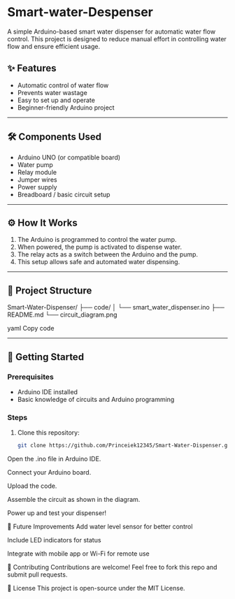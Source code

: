 # Smart-water-Despenser
A simple Arduino-based smart water dispenser for automatic water flow control.
This project is designed to reduce manual effort in controlling water flow and ensure efficient usage.  


## ✨ Features  
- Automatic control of water flow  
- Prevents water wastage  
- Easy to set up and operate  
- Beginner-friendly Arduino project  

---

## 🛠️ Components Used  
- Arduino UNO (or compatible board)  
- Water pump  
- Relay module  
- Jumper wires  
- Power supply  
- Breadboard / basic circuit setup  

---

## ⚙️ How It Works  
1. The Arduino is programmed to control the water pump.  
2. When powered, the pump is activated to dispense water.  
3. The relay acts as a switch between the Arduino and the pump.  
4. This setup allows safe and automated water dispensing.  

---

## 📂 Project Structure  
Smart-Water-Dispenser/
├── code/
│ └── smart_water_dispenser.ino
├── README.md
└── circuit_diagram.png

yaml
Copy code

---

## 🚀 Getting Started  

### Prerequisites  
- Arduino IDE installed  
- Basic knowledge of circuits and Arduino programming  

### Steps  
1. Clone this repository:  
   ```bash
   git clone https://github.com/Princeiek12345/Smart-Water-Dispenser.git
Open the .ino file in Arduino IDE.

Connect your Arduino board.

Upload the code.

Assemble the circuit as shown in the diagram.

Power up and test your dispenser!

🔮 Future Improvements
Add water level sensor for better control

Include LED indicators for status

Integrate with mobile app or Wi-Fi for remote use

🤝 Contributing
Contributions are welcome! Feel free to fork this repo and submit pull requests.

📜 License
This project is open-source under the MIT License.
